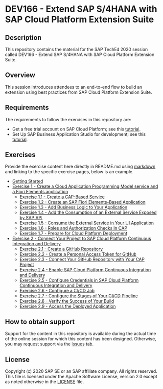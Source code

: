 # DEV166 - Extend SAP S/4HANA with SAP Cloud Platform Extension Suite

## Description

This repository contains the material for the SAP TechEd 2020 session called DEV166 - Extend SAP S/4HANA with SAP Cloud Platform Extension Suite.  

## Overview

This session introduces attendees to an end-to-end flow to build an extension using best practices from SAP Cloud Platform Extension Suite.

## Requirements

The requirements to follow the exercises in this repository are:
- Get a free trial account on SAP Cloud Platform; see this [tutorial](https://developers.sap.com/tutorials/hcp-create-trial-account.html).
- Set Up SAP Business Application Studio for development; see this [tutorial](https://developers.sap.com/tutorials/appstudio-onboarding.html).

## Exercises

Provide the exercise content here directly in README.md using [markdown](https://guides.github.com/features/mastering-markdown/) and linking to the specific exercise pages, below is an example.

- [Getting Started](exercises/ex0/)
- [Exercise 1 - Create a Cloud Application Programming Model service and a Fiori Elements application](exercises/ex1/)
    - [Exercise 1.1 - Create a CAP-Based Service](exercises/ex1#exercise-11-create-a-cap-based-service)
    - [Exercise 1.2 - Create an SAP Fiori Elements-Based Application](exercises/ex1#exercise-12-create-an-sap-fiori-elements-based-application)
    - [Exercise 1.3 - Add Business Logic to Your Application](exercises/ex1#exercise-13-add-business-logic-to-your-applicat)
    - [Exercise 1.4 - Add the Consumption of an External Service Exposed by SAP API](exercises/ex1#exercise-14-add-the-consumption-of-an-external-service-exposed-by-sap-api-business-hub-to-your-service)
    - [Exercise 1.5 - Consume the External Service in Your UI Application](exercises/ex1#exercise-15-consume-the-external-service-in-your-ui-application)
    - [Exercise 1.6 - Roles and Authorization Checks In CAP](exercises/ex1#exercise-16--roles-and-authorization-checks-in-cap)
    - [Exercise 1.7 - Prepare for Cloud Platform Deployment](exercises/ex1#exercise-17--prepare-for-cloud-platform-deployment)
- [Exercise 2 - Connect Your Project to SAP Cloud Platform Continuous Integration and Delivery](exercises/ex2/)
    - [Exercise 2.1 - Create a GitHub Repository](exercises/ex2#exercise-21-create-a-github-repository)
    - [Exercise 2.2 - Create a Personal Access Token for GitHub](exercises/ex2#exercise-22-create-a-personal-access-token-for-github)
    - [Exercise 2.3 - Connect Your GitHub Repository with Your CAP Project](exercises/ex2#exercise-23-connect-your-github-repository-with-your-cap-project)
    - [Exercise 2.4 - Enable SAP Cloud Platform Continuous Integration and Delivery](exercises/ex2#exercise-24-enable-sap-cloud-platform-continuous-integration-and-delivery)
    - [Exercise 2.5 - Configure Credentials in SAP Cloud Platform Continuous Integration and Delivery](exercises/ex2#exercise-25-configure-credentials-in-sap-cloud-platform-continuous-integration-and-delivery)
    - [Exercise 2.6 - Configure a CI/CD Job](exercises/ex2#exercise-26-configure-a-cicd-job)
    - [Exercise 2.7 - Configure the Stages of Your CI/CD Pipeline](exercises/ex2#exercise-27-configure-the-stages-of-your-cicd-pipeline)
    - [Exercise 2.8 - Verify the Success of Your Build](exercises/ex2#exercise-28-verify-the-success-of-your-build)
    - [Exercise 2.9 - Access the Deployed Application](exercises/ex2#exercise-29-access-the-deployed-application)


## How to obtain support

Support for the content in this repository is available during the actual time of the online session for which this content has been designed. Otherwise, you may request support via the [Issues](../../issues) tab.

## License
Copyright (c) 2020 SAP SE or an SAP affiliate company. All rights reserved. This file is licensed under the Apache Software License, version 2.0 except as noted otherwise in the [LICENSE](LICENSES/Apache-2.0.txt) file.
